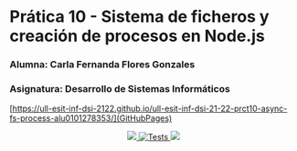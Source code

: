 # Prática 10 - Sistema de ficheros y creación de procesos en Node.js

### Alumna: Carla Fernanda Flores Gonzales
### Asignatura: Desarrollo de Sistemas Informáticos
[https://ull-esit-inf-dsi-2122.github.io/ull-esit-inf-dsi-21-22-prct10-async-fs-process-alu0101278353/](GitHubPages)

<p align= "center"> 
    <a href = 'https://github.com/ULL-ESIT-INF-DSI-2122/ull-esit-inf-dsi-21-22-prct10-async-fs-process-alu0101278353/actions/workflows/coveralls.yml'>
    <img src= 'https://github.com/ULL-ESIT-INF-DSI-2122/ull-esit-inf-dsi-21-22-prct10-async-fs-process-alu0101278353/actions/workflows/coveralls.yml/badge.svg'> 
    </a>
    <a href = "https://github.com/ULL-ESIT-INF-DSI-2122/ull-esit-inf-dsi-21-22-prct10-async-fs-process-alu0101278353/actions/workflows/node.js.yml">
    <img alt="Tests" src=https://github.com/ULL-ESIT-INF-DSI-2122/ull-esit-inf-dsi-21-22-prct10-async-fs-process-alu0101278353/actions/workflows/node.js.yml/badge.svg>
    </a> 
    <a href="https://github.com/ULL-ESIT-INF-DSI-2122/ull-esit-inf-dsi-21-22-prct10-async-fs-process-alu0101278353/actions/workflows/build.yml">
    <img src= "https://github.com/ULL-ESIT-INF-DSI-2122/ull-esit-inf-dsi-21-22-prct10-async-fs-process-alu0101278353/actions/workflows/build.yml/badge.svg">
    </a>
</p>
